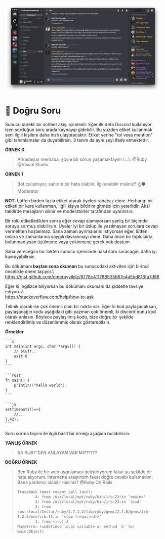 ![question channels](../assets/img/question.png)

# 🤔 **Doğru Soru**

Sunucu sürekli bir sohbet akışı içindedir. Eğer ilk defa Discord kullanıyor isen sorduğun soru arada kaynayıp gidebilir. Bu yüzden etiket kullanmak seni ilgili kişilere daha hızlı ulaştıracaktır. Etiket yerine "rol veya mention" gibi tanımlamalar da duyabilirsin. 3 tanım da aynı şeyi ifade etmektedir. 

**ÖRNEK 0**
> Arkadaşlar merhaba, şöyle bir sorun yaşamaktayım (...). 
> @Ruby @Visual Studio 

**ÖRNEK 1**
> Bot çalışmıyor, sanırım bir hata olabilir. İlgilenebilir misiniz?
> @🛡️ Moderator 

**NOT:** Lütfen birden fazla etiket atarak üyeleri rahatsız etme. Herhangi bir etiketi bir kere kullanman, ilgili kişiye bildirim gitmesi için yeterlidir. Aksi takdirde mesajların silinir ve moderatörler tarafından uyarılırsın.

Bir rolü etiketledikten sonra eğer cevap alamıyorsan yanlış bir biçimde soruyu sormuş olabilirsin. Üyeler iyi bir üslup ile yazılmayan sorulara cevap vermekten hoşlanmaz. Sana zaman ayırmalarını istiyorsan eğer, lütfen onlara ve zamanlarına saygılı davranmayı dene. Daha önce bir toplulukta bulunmadıysan üzülmene veya çekinmene gerek yok dostum. 

Sana vereceğim bu linkten sunucu içerisinde nasıl soru soracağını daha iyi kavrayabilirsin.

Bu dökümanı **baştan sona okuman** bu sunucudaki aktiviten için birincil öncelikte önem taşıyor.\ 
https://gist.github.com/omerayyildiz/9778c411788535b67c4a5bd816fa7d98

Eğer ki İngilizce biliyorsan bu dökümanı okumanı da şiddetle tavsiye ediyoruz.\
https://stackoverflow.com/help/how-to-ask

Teknik olarak ise çok önemli olan bir nokta var.
Eğer ki kod paylaşacaksan, paylaşacağın kodu aşağıdaki gibi yazman çok önemli, ki discord bunu kod olarak anlasın. 
Böylece paylaşılmış kodu, bize doğru bir şekilde renklendirilmiş ve düzenlenmiş olarak gösterebilsin.

**Örnekler**

````
```c
int main(int argc, char *argv[]) {
    // Stuff..
    exit 0
}
```
````

````
```rust
fn main() {
    println!("hello world");
}
```
````

````
```js
setTimeout(()=>{
    //..
},42);
```
````

Soru sorma biçimi ile ilgili basit bir örneği aşağıda bulabilirsin.

**YANLIŞ ÖRNEK**
> SA RUBY'DEN ANLAYAN VAR MI??????

**DOĞRU ÖRNEK**
> Ben Ruby ile bir web uygulaması geliştiriyorum fakat şu şekilde bir hata alıyorum. İnternette araştırdım fakat doğru cevabı bulamadım. Bana yardımcı olabilir misiniz? @Ruby On Rails 
> 
> ```
> Traceback (most recent call last):
>         4: from /usr/local/opt/ruby/bin/irb:23:in `<main>'
>         3: from /usr/local/opt/ruby/bin/irb:23:in `load'
>         2: from /usr/local/Cellar/ruby/2.7.1_2/lib/ruby/gems/2.7.0/gems/irb-1.2.3/exe/irb:11:in `<top (required)>'
>         1: from (irb):3
> NameError (undefined local variable or method `b' for main:Object)
> ```
